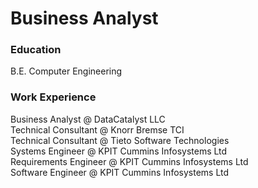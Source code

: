 # Business Analyst

### Education
B.E. Computer Engineering

### Work Experience
Business Analyst @ DataCatalyst LLC<br>
Technical Consultant @ Knorr Bremse TCI<br>
Technical Consultant @ Tieto Software Technologies<br>
Systems Engineer @ KPIT Cummins Infosystems Ltd<br>
Requirements Engineer @ KPIT Cummins Infosystems Ltd<br>
Software Engineer @ KPIT Cummins Infosystems Ltd <br>
